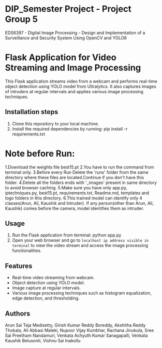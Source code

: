 # DIP_Semester Project - Project Group 5
 EDS6397 - Digital Image Processing - Design and Implementation of a Surveillance and Security System Using OpenCV and YOLO8
# Flask Application for Video Streaming and Image Processing

This Flask application streams video from a webcam and performs real-time object detection using YOLO model from Ultralytics. It also captures images of intruders at regular intervals and applies various image processing techniques.

## Installation steps

1. Clone this repository to your local machine.
2. Install the required dependencies by running: pip install -r requirements.txt


# Note before Run: 
1.Download the weights file best15.pt
2.You have to run the command from terminal only.
3.Before every Run Delete the 'runs' folder from the same directory where these files are located.Continue if you don't have this folder.
4.Delete all the folders ends with '_images' present in same directory to avoid browser caching.
5.Make sure you have only app.py, iptechniques.py, best15.pt, requirements.txt, Readme.md, templates and logo folders in this directory.
6.This trained model can identify only 4 classes(Arun, Ali, Kaushik and Intruder). If any person(other than Arun, Ali, Kaushik) comes before the camera, model identifies them as intruder.

## Usage

1. Run the Flask application from terminal: python app.py
2. Open your web browser and go to `localhost ip address visible in terminal` to view the video stream and access the image processing functionalities.

## Features

- Real-time video streaming from webcam.
- Object detection using YOLO model.
- Image capture at regular intervals.
- Various image processing techniques such as histogram equalization, edge detection, and thresholding.

## Authors

Arun Sai Teja Medisetty,
Girish Kumar Reddy Boreddy,
Akshitha Reddy Thokala, 
Ali Abbasi Maleki, 
Nupoor Vijay Kumbhar, 
Rachana Jinukula, 
Sree Sai Preetham Nandamuri, 
Venkata Achyuth Kumar Sanagapalli,
Venkata Kaushik Belusonti, 
Vishnu Sai Inakollu
